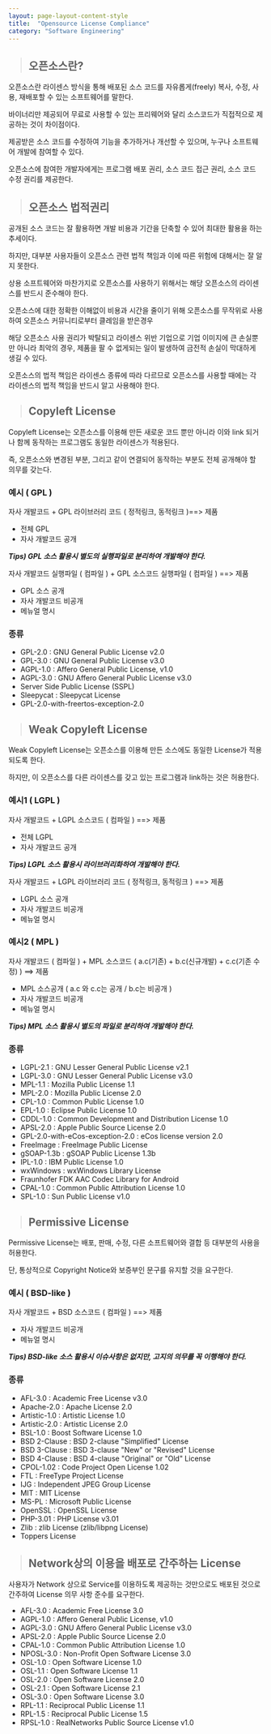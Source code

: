 ```yaml
---
layout: page-layout-content-style
title:  "Opensource License Compliance"
category: "Software Engineering"
---
```


> ## 오픈소스란?

오픈소스란 라이센스 방식을 통해 배포된 소스 코드를 자유롭게(freely) 복사, 수정, 사용, 재배포할 수 있는 소프트웨어를 말한다.

바이너리만 제공되어 무료로 사용할 수 있는 프리웨어와 달리 소스코드가 직접적으로 제공하는 것이 차이점이다.

제공받은 소스 코드를 수정하여 기능을 추가하거나 개선할 수 있으며, 누구나 소프트웨어 개발에 참여할 수 있다.

오픈소스에 참여한 개발자에게는 프로그램 배포 권리, 소스 코드 접근 권리, 소스 코드 수정 권리를 제공한다.

> ## 오픈소스 법적권리

공개된 소스 코드는 잘 활용하면 개발 비용과 기간을 단축할 수 있어 최대한 활용을 하는 추세이다.

하지만, 대부분 사용자들이 오픈소스 관련 법적 책임과 이에 따른 위험에 대해서는 잘 알지 못한다. 

상용 소프트웨어와 마찬가지로 오픈소스를 사용하기 위해서는 해당 오픈소스의 라이센스를 반드시 준수해야 한다.

오픈소스에 대한 정확한 이해없이 비용과 시간을 줄이기 위해 오픈소스를 무작위로 사용하여 오픈소스 커뮤니티로부터 클레임을 받은경우 

해당 오픈소스 사용 권리가 박탈되고 라이센스 위반 기업으로 기업 이미지에 큰 손실뿐만 아니라 최악의 경우, 제품을 팔 수 없게되는 일이 발생하여 금전적 손실이 막대하게 생길 수 있다.

오픈소스의 법적 책임은 라이센스 종류에 따라 다르므로 오픈소스를 사용할 때에는 각 라이센스의 법적 책임을 반드시 알고 사용해야 한다.

> ## Copyleft License

Copyleft License는 오픈소스를 이용해 만든 새로운 코드 뿐만 아니라 이와 link 되거나 함께 동작하는 프로그램도 동일한 라이센스가 적용된다. 

즉, 오픈소스와 변경된 부분, 그리고 같이 연결되어 동작하는 부분도 전체 공개해야 할 의무를 갖는다. 

### 예시 ( GPL )

자사 개발코드 + GPL 라이브러리 코드 ( 정적링크, 동적링크 )==> 제품
* 전체 GPL
* 자사 개발코드 공개

***Tips) GPL 소스 활용시 별도의 실행파일로 분리하여 개발해야 한다.***

자사 개발코드 실행파일 ( 컴파일 ) + GPL 소스코드 실행파일 ( 컴파일 ) ==> 제품
* GPL 소스 공개
* 자사 개발코드 비공개
* 메뉴얼 명시

### 종류

* GPL-2.0 : GNU General Public License v2.0
* GPL-3.0 : GNU General Public License v3.0
* AGPL-1.0 : Affero General Public License, v1.0
* AGPL-3.0 : GNU Affero General Public License v3.0
* Server Side Public License (SSPL)
* Sleepycat : Sleepycat License
* GPL-2.0-with-freertos-exception-2.0

> ## Weak Copyleft License

Weak Copyleft License는 오픈소스를 이용해 만든 소스에도 동일한 License가 적용되도록 한다. 

하지만, 이 오픈소스를 다른 라이센스를 갖고 있는 프로그램과 link하는 것은 허용한다.

### 예시1 ( LGPL )

자사 개발코드 + LGPL 소스코드 ( 컴파일 ) ==> 제품
* 전체 LGPL
* 자사 개발코드 공개

***Tips) LGPL 소스 활용시 라이브러리화하여 개발해야 한다.***

자사 개발코드 + LGPL 라이브러리 코드 ( 정적링크, 동적링크 ) ==> 제품
* LGPL 소스 공개
* 자사 개발코드 비공개
* 메뉴얼 명시


### 예시2 ( MPL )

자사 개발코드 ( 컴파일 ) + MPL 소스코드 ( a.c(기존) + b.c(신규개발) + c.c(기존 수정) ) ==> 제품
* MPL 소스공개 ( a.c 와 c.c는 공개 / b.c는 비공개 )
* 자사 개발코드 비공개
* 메뉴얼 명시

***Tips) MPL 소스 활용시 별도의 파일로 분리하여 개발해야 한다.***

### 종류
* LGPL-2.1 : GNU Lesser General Public License v2.1
* LGPL-3.0 : GNU Lesser General Public License v3.0
* MPL-1.1 : Mozilla Public License 1.1
* MPL-2.0 : Mozilla Public License 2.0
* CPL-1.0 : Common Public License 1.0
* EPL-1.0 : Eclipse Public License 1.0
* CDDL-1.0 : Common Development and Distribution License 1.0
* APSL-2.0 : Apple Public Source License 2.0
* GPL-2.0-with-eCos-exception-2.0 : eCos license version 2.0
* FreeImage : FreeImage Public License
* gSOAP-1.3b : gSOAP Public License 1.3b
* IPL-1.0 : IBM Public License 1.0
* wxWindows : wxWindows Library License
* Fraunhofer FDK AAC Codec Library for Android
* CPAL-1.0 : Common Public Attribution License 1.0
* SPL-1.0 : Sun Public License v1.0

> ## Permissive License

Permissive License는 배포, 판매, 수정, 다른 소프트웨어와 결합 등 대부분의 사용을 허용한다.

단, 통상적으로 Copyright Notice와 보증부인 문구를 유지할 것을 요구한다.

### 예시 ( BSD-like )

자사 개발코드 + BSD 소스코드 ( 컴파일 ) ==> 제품
* 자사 개발코드 비공개
* 메뉴얼 명시

***Tips) BSD-like 소스 활용시 이슈사항은 없지만, 고지의 의무를 꼭 이행해야 한다.***

### 종류
* AFL-3.0 : Academic Free License v3.0
* Apache-2.0 : Apache License 2.0
* Artistic-1.0 : Artistic License 1.0
* Artistic-2.0 : Artistic License 2.0
* BSL-1.0 : Boost Software License 1.0
* BSD 2-Clause : BSD 2-clause "Simplified" License
* BSD 3-Clause : BSD 3-clause "New" or "Revised" License
* BSD 4-Clause : BSD 4-clause "Original" or "Old" License
* CPOL-1.02 : Code Project Open License 1.02
* FTL : FreeType Project License
* IJG : Independent JPEG Group License
* MIT : MIT License
* MS-PL : Microsoft Public License
* OpenSSL : OpenSSL License
* PHP-3.01 : PHP License v3.01
* Zlib : zlib License (zlib/libpng License)
* Toppers License

> ## Network상의 이용을 배포로 간주하는 License

사용자가 Network 상으로 Service를 이용하도록 제공하는 것만으로도 배포된 것으로 간주하여 License 의무 사항 준수를 요구한다.

* AFL-3.0 : Academic Free License 3.0
* AGPL-1.0 : Affero General Public License, v1.0
* AGPL-3.0 : GNU Affero General Public License v3.0
* APSL-2.0 : Apple Public Source License 2.0
* CPAL-1.0 : Common Public Attribution License 1.0
* NPOSL-3.0 : Non-Profit Open Software License 3.0
* OSL-1.0 : Open Software License 1.0
* OSL-1.1 : Open Software License 1.1
* OSL-2.0 : Open Software License 2.0
* OSL-2.1 : Open Software License 2.1
* OSL-3.0 : Open Software License 3.0
* RPL-1.1 : Reciprocal Public License 1.1
* RPL-1.5 : Reciprocal Public License 1.5
* RPSL-1.0 : RealNetworks Public Source License v1.0

